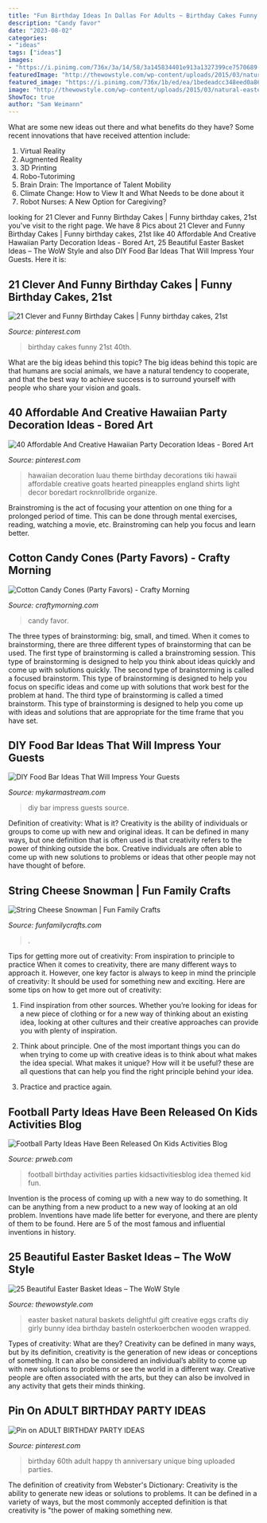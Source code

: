 ```yaml
---
title: "Fun Birthday Ideas In Dallas For Adults ~ Birthday Cakes Funny 21st 40th"
description: "Candy favor"
date: "2023-08-02"
categories:
- "ideas"
tags: ["ideas"]
images:
- "https://i.pinimg.com/736x/3a/14/58/3a145834401e913a1327399ce7570689--th-birthday-cakes-funny-birthday-cakes.jpg"
featuredImage: "http://thewowstyle.com/wp-content/uploads/2015/03/natural-easter-basket-ideas-2.jpg"
featured_image: "https://i.pinimg.com/736x/1b/ed/ea/1bedeadcc348eed0a865fcecaf056956--hawaiian-party-decorations-party-decoration-ideas.jpg"
image: "http://thewowstyle.com/wp-content/uploads/2015/03/natural-easter-basket-ideas-2.jpg"
ShowToc: true
author: "Sam Weimann"
---
```



What are some new ideas out there and what benefits do they have?
Some recent innovations that have received attention include: 
1. Virtual Reality 
2. Augmented Reality 
3. 3D Printing 
4. Robo-Tutoriming 
5. Brain Drain: The Importance of Talent Mobility 
6. Climate Change: How to View It and What Needs to be done about it 
7. Robot Nurses: A New Option for Caregiving?

	

		
looking for 21 Clever and Funny Birthday Cakes | Funny birthday cakes, 21st you've visit to the right page. We have 8 Pics about 21 Clever and Funny Birthday Cakes | Funny birthday cakes, 21st like 40 Affordable And Creative Hawaiian Party Decoration Ideas - Bored Art, 25 Beautiful Easter Basket Ideas – The WoW Style and also DIY Food Bar Ideas That Will Impress Your Guests. Here it is:
		
    
## 21 Clever And Funny Birthday Cakes | Funny Birthday Cakes, 21st

<img loading=lazy src="https://i.pinimg.com/736x/3a/14/58/3a145834401e913a1327399ce7570689--th-birthday-cakes-funny-birthday-cakes.jpg" onerror="this.onerror=null;this.src='https://tse1.mm.bing.net/th?id=OIP.ny4D5Hoftvyor--dvwktjwHaJ3&amp;pid=15.1';" alt="21 Clever and Funny Birthday Cakes | Funny birthday cakes, 21st">

_Source: pinterest.com_

>birthday cakes funny 21st 40th. 

	

What are the big ideas behind this topic?
The big ideas behind this topic are that humans are social animals, we have a natural tendency to cooperate, and that the best way to achieve success is to surround yourself with people who share your vision and goals.

    
## 40 Affordable And Creative Hawaiian Party Decoration Ideas - Bored Art

<img loading=lazy src="https://i.pinimg.com/736x/1b/ed/ea/1bedeadcc348eed0a865fcecaf056956--hawaiian-party-decorations-party-decoration-ideas.jpg" onerror="this.onerror=null;this.src='https://tse2.mm.bing.net/th?id=OIP.ixCJDwdGqvpBDtHhfLhY1gHaLG&amp;pid=15.1';" alt="40 Affordable And Creative Hawaiian Party Decoration Ideas - Bored Art">

_Source: pinterest.com_

>hawaiian decoration luau theme birthday decorations tiki hawaii affordable creative goats hearted pineapples england shirts light decor boredart rocknrollbride organize. 

	

Brainstroming is the act of focusing your attention on one thing for a prolonged period of time. This can be done through mental exercises, reading, watching a movie, etc. Brainstroming can help you focus and learn better.

    
## Cotton Candy Cones (Party Favors) - Crafty Morning

<img loading=lazy src="https://www.craftymorning.com/wp-content/uploads/2016/05/cotton-candy-cones-party-favor.jpg" onerror="this.onerror=null;this.src='https://tse1.mm.bing.net/th?id=OIP.VhkM-8vKdnxgf0Qoxh8fIwHaJ4&amp;pid=15.1';" alt="Cotton Candy Cones (Party Favors) - Crafty Morning">

_Source: craftymorning.com_

>candy favor. 

	

The three types of brainstorming: big, small, and timed.
When it comes to brainstorming, there are three different types of brainstorming that can be used. The first type of brainstorming is called a brainstroming session. This type of brainstorming is designed to help you think about ideas quickly and come up with solutions quickly. The second type of brainstorming is called a focused brainstorm. This type of brainstorming is designed to help you focus on specific ideas and come up with solutions that work best for the problem at hand. The third type of brainstorming is called a timed brainstorm. This type of brainstorming is designed to help you come up with ideas and solutions that are appropriate for the time frame that you have set.

    
## DIY Food Bar Ideas That Will Impress Your Guests

<img loading=lazy src="https://mykarmastream.com/wp-content/uploads/2018/07/diy-food-bar-11.jpg" onerror="this.onerror=null;this.src='https://tse4.mm.bing.net/th?id=OIP.TmfLAzoSaWic9XF009DhzgHaKS&amp;pid=15.1';" alt="DIY Food Bar Ideas That Will Impress Your Guests">

_Source: mykarmastream.com_

>diy bar impress guests source. 

	

Definition of creativity: What is it?
Creativity is the ability of individuals or groups to come up with new and original ideas. It can be defined in many ways, but one definition that is often used is that creativity refers to the power of thinking outside the box. Creative individuals are often able to come up with new solutions to problems or ideas that other people may not have thought of before.

    
## String Cheese Snowman | Fun Family Crafts

<img loading=lazy src="https://funfamilycrafts.com/wp-content/uploads/2013/12/stringcheese-snowman.jpg" onerror="this.onerror=null;this.src='https://tse4.mm.bing.net/th?id=OIP.sWo_ONPh4Ace87D5OqdmwgHaLH&amp;pid=15.1';" alt="String Cheese Snowman | Fun Family Crafts">

_Source: funfamilycrafts.com_

>. 

	

Tips for getting more out of creativity: From inspiration to principle to practice
When it comes to creativity, there are many different ways to approach it. However, one key factor is always to keep in mind the principle of creativity: It should be used for something new and exciting. Here are some tips on how to get more out of creativity:
1. Find inspiration from other sources. Whether you’re looking for ideas for a new piece of clothing or for a new way of thinking about an existing idea, looking at other cultures and their creative approaches can provide you with plenty of inspiration.

2. Think about principle. One of the most important things you can do when trying to come up with creative ideas is to think about what makes the idea special. What makes it unique? How will it be useful? these are all questions that can help you find the right principle behind your idea.

3. Practice and practice again.

    
## Football Party Ideas Have Been Released On Kids Activities Blog

<img loading=lazy src="http://ww1.prweb.com/prfiles/2013/09/27/11163002/kids-football-party-ideas.jpg" onerror="this.onerror=null;this.src='https://tse1.mm.bing.net/th?id=OIP.YD3bIggLzk9l4G1BD-PckAHaKl&amp;pid=15.1';" alt="Football Party Ideas Have Been Released On Kids Activities Blog">

_Source: prweb.com_

>football birthday activities parties kidsactivitiesblog idea themed kid fun. 

	

Invention is the process of coming up with a new way to do something. It can be anything from a new product to a new way of looking at an old problem. Inventions have made life better for everyone, and there are plenty of them to be found. Here are 5 of the most famous and influential inventions in history.

    
## 25 Beautiful Easter Basket Ideas – The WoW Style

<img loading=lazy src="http://thewowstyle.com/wp-content/uploads/2015/03/natural-easter-basket-ideas-2.jpg" onerror="this.onerror=null;this.src='https://tse3.mm.bing.net/th?id=OIP.Zmq-PKLahKaSuEkJspnMDAHaLH&amp;pid=15.1';" alt="25 Beautiful Easter Basket Ideas – The WoW Style">

_Source: thewowstyle.com_

>easter basket natural baskets delightful gift creative eggs crafts diy girly bunny idea birthday basteln osterkoerbchen wooden wrapped. 

	

Types of creativity: What are they?
Creativity can be defined in many ways, but by its definition, creativity is the generation of new ideas or conceptions of something. It can also be considered an individual’s ability to come up with new solutions to problems or see the world in a different way. Creative people are often associated with the arts, but they can also be involved in any activity that gets their minds thinking.

    
## Pin On ADULT BIRTHDAY PARTY IDEAS

<img loading=lazy src="https://i.pinimg.com/736x/ba/45/fa/ba45fa4734c0ccc71ef7dd2bcbd426dd--th-birthday-party-birthday-ideas.jpg" onerror="this.onerror=null;this.src='https://tse2.mm.bing.net/th?id=OIP.ByAnrisV_XQ0CwUQ4yQx2wHaLH&amp;pid=15.1';" alt="Pin on ADULT BIRTHDAY PARTY IDEAS">

_Source: pinterest.com_

>birthday 60th adult happy th anniversary unique bing uploaded parties. 

	

The definition of creativity from Webster's Dictionary:
Creativity is the ability to generate new ideas or solutions to problems. It can be defined in a variety of ways, but the most commonly accepted definition is that creativity is "the power of making something new.

